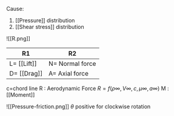 Cause:
1. [[Pressure]] distribution
2. [[Shear stress]] distribution

![[R.png]]

|	R1	|	R2	|
|	---------	|	-----------	|
|	L= [[Lift]]	|	N= Normal force	|
|	D= [[Drag]]	|	A= Axial force	|

c=chord line
 R  : Aerodynamic Force $R=f(\rho \infty,V\infty,c,\mu\infty,a\infty)$
 M : [[Moment]] 

![[Pressure-friction.png]]
$\theta$ positive for clockwise rotation



